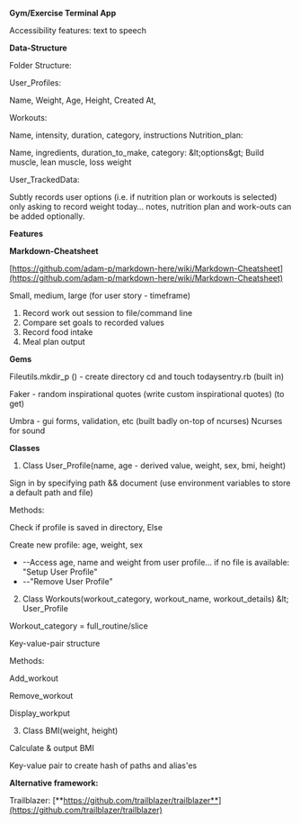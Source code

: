 **Gym/Exercise Terminal App**



Accessibility features: text to speech



**Data-Structure**

Folder Structure:

User\_Profiles:

 Name, Weight, Age, Height, Created At,

Workouts:

Name, intensity, duration, category, instructions
Nutrition\_plan:

Name, ingredients, duration\_to\_make, category: \&lt;options\&gt; Build muscle, lean muscle, loss weight

User\_TrackedData:

 Subtly records user options (i.e. if nutrition plan or workouts is selected) only asking to record weight today… notes, nutrition plan and work-outs can be added optionally.

**Features**

**Markdown-Cheatsheet**

[https://github.com/adam-p/markdown-here/wiki/Markdown-Cheatsheet](https://github.com/adam-p/markdown-here/wiki/Markdown-Cheatsheet)

Small, medium, large (for user story - timeframe)

1. Record work out session to file/command line
2. Compare set goals to recorded values
3. Record food intake
4. Meal plan output

**Gems**

Fileutils.mkdir\_p () - create directory cd and touch todaysentry.rb (built in)

Faker - random inspirational quotes (write custom inspirational quotes) (to get)

Umbra - gui forms, validation, etc (built badly on-top of ncurses)
Ncurses for sound







**Classes**

1. Class User\_Profile(name, age - derived value, weight, sex, bmi, height)

 Sign in by specifying path &amp;&amp; document (use environment variables to store a   default path and file)

Methods:

Check if profile is saved in directory,
Else

Create new profile: age, weight, sex

- --Access age, name and weight from user profile… if no file is available: &quot;Setup User Profile&quot;
- --&quot;Remove User Profile&quot;

 2. Class Workouts(workout\_category, workout\_name, workout\_details) \&lt; User\_Profile

Workout\_category = full\_routine/slice

Key-value-pair structure

Methods:

Add\_workout

Remove\_workout

Display\_workput

 3. Class BMI(weight, height)

Calculate &amp; output BMI

Key-value pair to create hash of paths and alias&#39;es



**Alternative framework:**

Trailblazer: [**https://github.com/trailblazer/trailblazer**](https://github.com/trailblazer/trailblazer)